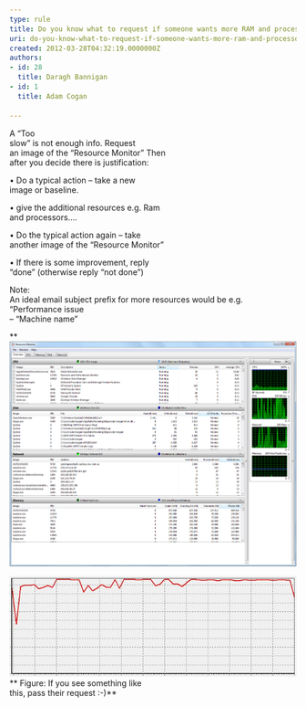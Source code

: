 ```yaml
---
type: rule
title: Do you know what to request if someone wants more RAM and processors on a VM or a PC?
uri: do-you-know-what-to-request-if-someone-wants-more-ram-and-processors-on-a-vm-or-a-pc
created: 2012-03-28T04:32:19.0000000Z
authors:
- id: 28
  title: Daragh Bannigan
- id: 1
  title: Adam Cogan

---
```


A “Too<br>slow” is not enough info.
 Request<br>an image of the “Resource Monitor”
Then<br>after you decide there is justification:

•           Do a typical action – take a new<br>image or baseline.

•           give the additional resources e.g. Ram<br>and processors….

•           Do the typical action again – take<br>another image of the “Resource Monitor”

•           If there is some improvement, reply<br>“done” (otherwise reply “not done”)



Note:<br>An ideal email subject prefix for more resources would be e.g. “Performance issue<br>– “Machine name”



**![ Use “Resource Monitor”<br>prior to allocating more RAM on a VM](resource_monitor.png)

![highUtilisation.png](highUtilisation.png)
**            Figure: If you see something like<br>this, pass their request :-)**
